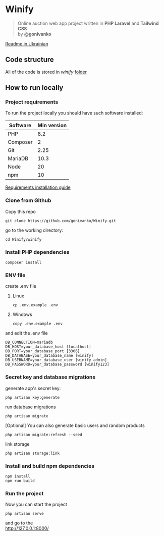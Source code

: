# Winify
> Online auction web app project written in **PHP Laravel** and **Tailwind CSS**  
by **@gonivanko**

[Readme in Ukrainian](README_UKR.md)

## Code structure
All of the code is stored in *winify* [folder](/winify)

## How to run locally

### Project requirements

To run the project locally you should have such software installed:

| Software      | Min version |
| ---           | ---         |
| PHP           | 8.2         |
| Composer      | 2           |
| Git           | 2.25        |
| MariaDB       | 10.3        |
| Node          | 20          |
| npm           | 10          |

[Requirements installation guide](requirements_installation.md)

### Clone from Github

Copy this repo

``` console
git clone https://github.com/gonivanko/Winify.git
```

go to the working directory:

``` console
cd Winify/winify
```

### Install PHP dependencies

``` console
composer install
```

### ENV file

create .env file
1. Linux
    ``` console
    cp .env.example .env
    ```
2. Windows
    ``` console
    copy .env.example .env
    ```

and edit the .env file
```
DB_CONNECTION=mariadb
DB_HOST=your_database_host [localhost]
DB_PORT=your_database_port [3306]
DB_DATABASE=your_database_name [winify]
DB_USERNAME=your_database_user [winify_admin]
DB_PASSWORD=your_database_password [winify123]
```

### Secret key and database migrations

generate app's secret key:
``` console
php artisan key:generate
```

run database migrations
``` console
php artisan migrate
```

[Optional] You can also generate basic users and random products

``` console
php artisan migrate:refresh --seed
```

link storage
``` console
php artisan storage:link
```

### Install and build npm dependencies
``` console
npm install 
npm run build
```

### Run the project

Now you can start the project

``` console
php artisan serve
```

and go to the  
http://127.0.0.1:8000/
